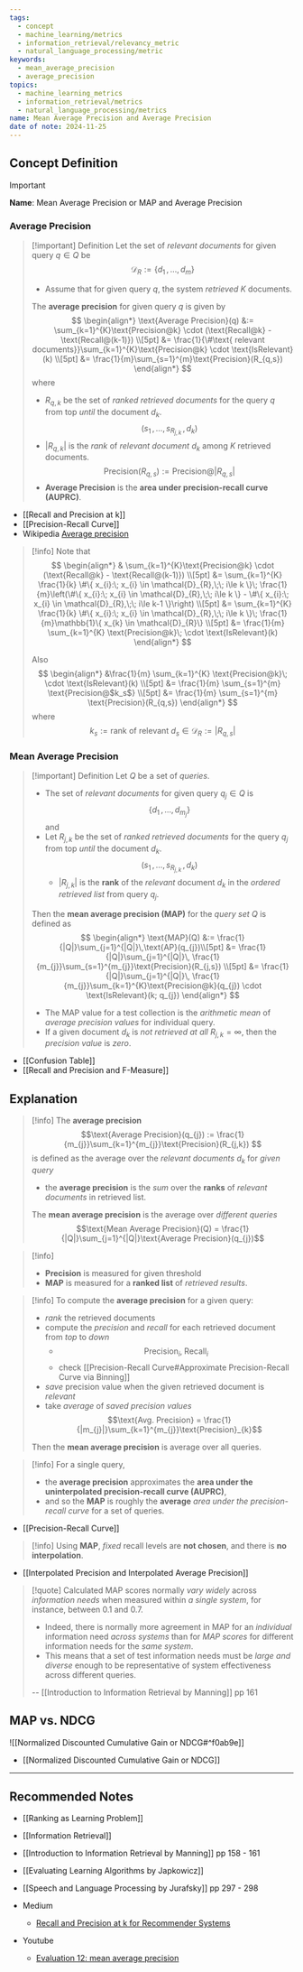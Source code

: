 ```yaml
---
tags:
  - concept
  - machine_learning/metrics
  - information_retrieval/relevancy_metric
  - natural_language_processing/metric
keywords:
  - mean_average_precision
  - average_precision
topics:
  - machine_learning_metrics
  - information_retrieval/metrics
  - natural_language_processing/metrics
name: Mean Average Precision and Average Precision
date of note: 2024-11-25
---
```

## Concept Definition

>[!important]
>**Name**: Mean Average Precision or MAP and Average Precision

### Average Precision

>[!important] Definition
>Let the set of *relevant documents* for given query $q\in Q$ be $$\mathcal{D}_{R} := \left\{ d_{1}\,{,}\ldots{,}\,d_{m} \right\}$$
>- Assume that for given query $q$, the system *retrieved* $K$ documents.
>
>The **average precision** for given query $q$ is given by 
>$$
>\begin{align*}
>\text{Average Precision}(q) &:= \sum_{k=1}^{K}\text{Precision@k} \cdot (\text{Recall@k} - \text{Recall@(k-1)}) \\[5pt]
>&= \frac{1}{\#\text{ relevant documents}}\sum_{k=1}^{K}\text{Precision@k} \cdot \text{IsRelevant}(k) \\[5pt]
>&= \frac{1}{m}\sum_{s=1}^{m}\text{Precision}(R_{q,s})
>\end{align*}
>$$
>where
>- $R_{q,k}$ be the set of *ranked retrieved documents* for the query $q$ from top *until* the document $d_{k}$. $$(s_{1} \,{,}\ldots{,}\,s_{R_{j,k}}\,, d_{k})$$
>- $|R_{q,k}|$ is the *rank* of *relevant document* $d_{k}$ among $K$ retrieved documents.$$\text{Precision}(R_{q,s}) := \text{Precision@}|R_{q,s}|$$
>- **Average Precision** is the **area under precision-recall curve (AUPRC)**.

- [[Recall and Precision at k]]
- [[Precision-Recall Curve]]
- Wikipedia [Average precision](https://en.wikipedia.org/w/index.php?title=Information_retrieval&oldid=793358396#Average_precision)

>[!info]
>Note that 
>$$
>\begin{align*}
>& \sum_{k=1}^{K}\text{Precision@k} \cdot (\text{Recall@k} - \text{Recall@(k-1)}) \\[5pt]
>&= \sum_{k=1}^{K} \frac{1}{k} \#\{ x_{i}:\; x_{i} \in \mathcal{D}_{R},\;\;  i\le k \}\; \frac{1}{m}\left(\#\{ x_{i}:\; x_{i} \in \mathcal{D}_{R},\;\;  i\le k \} - \#\{ x_{i}:\; x_{i} \in \mathcal{D}_{R},\;\;  i\le k-1 \}\right) \\[5pt]
> &= \sum_{k=1}^{K} \frac{1}{k} \#\{ x_{i}:\; x_{i} \in \mathcal{D}_{R},\;\;  i\le k \}\; \frac{1}{m}\mathbb{1}\{ x_{k} \in \mathcal{D}_{R}\}  \\[5pt]
> &= \frac{1}{m} \sum_{k=1}^{K} \text{Precision@k}\; \cdot \text{IsRelevant}(k)
>\end{align*}
>$$
>
>Also
>$$
>\begin{align*}
>&\frac{1}{m} \sum_{k=1}^{K} \text{Precision@k}\; \cdot \text{IsRelevant}(k) \\[5pt]
>&= \frac{1}{m} \sum_{s=1}^{m} \text{Precision@$k_s$} \\[5pt]
>&= \frac{1}{m} \sum_{s=1}^{m} \text{Precision}(R_{q,s})
>\end{align*}
>$$
>where $$k_{s} := \text{rank of relevant }d_{s}\in \mathcal{D}_{R} := |R_{q, s}|$$


### Mean Average Precision

>[!important] Definition
>Let $Q$ be a set of *queries*. 
>- The set of *relevant documents* for given query $q_{j}\in Q$ is $$\left\{ d_{1}\,{,}\ldots{,}\,d_{m_{j}} \right\}$$ and 
>- Let $R_{j,k}$ be the set of *ranked retrieved documents* for the query $q_{j}$ from top *until* the document $d_{k}$. $$(s_{1} \,{,}\ldots{,}\,s_{R_{j,k}}\,, d_{k})$$
>	- $|R_{j,k}|$ is the **rank** of the *relevant* document $d_{k}$ in the *ordered retrieved list* from query $q_{j}$.
>
>Then the **mean average precision (MAP)** for the *query set* $Q$ is defined as 
>$$
>\begin{align*}
>\text{MAP}(Q) &:=  \frac{1}{|Q|}\sum_{j=1}^{|Q|}\,\text{AP}(q_{j})\\[5pt]
>&= \frac{1}{|Q|}\sum_{j=1}^{|Q|}\, \frac{1}{m_{j}}\sum_{s=1}^{m_{j}}\text{Precision}(R_{j,s}) \\[5pt]
>&= \frac{1}{|Q|}\sum_{j=1}^{|Q|}\, \frac{1}{m_{j}}\sum_{k=1}^{K}\text{Precision@k}(q_{j}) \cdot \text{IsRelevant}(k; q_{j})
>\end{align*}
>$$
>- The MAP value for a test collection is the *arithmetic mean* of *average precision values* for individual query.
>- If a given document $d_{k}$ is *not retrieved at all* $R_{j,k} = \infty$, then the *precision value* is *zero*.

- [[Confusion Table]]
- [[Recall and Precision and F-Measure]]




## Explanation

>[!info]
>The **average precision** $$\text{Average Precision}(q_{j}) := \frac{1}{m_{j}}\sum_{k=1}^{m_{j}}\text{Precision}(R_{j,k}) $$ is defined as the average over the *relevant documents* $d_{k}$ for *given query*
>- the **average precision** is the *sum* over the **ranks** of *relevant documents* in retrieved list.
>
>The **mean average precision** is the average over *different queries* $$\text{Mean Average Precision}(Q) = \frac{1}{|Q|}\sum_{j=1}^{|Q|}\text{Average Precision}(q_{j})$$


>[!info]
>- **Precision** is measured for given threshold
>- **MAP** is measured for a **ranked list** of *retrieved results*.

>[!info]
>To compute the **average precision** for a given query:
>- *rank* the retrieved documents
>- compute the *precision* and *recall* for each retrieved document from *top* to *down*
>	- $$\text{Precision}_{i},\; \text{Recall}_{i}$$
>	- check [[Precision-Recall Curve#Approximate Precision-Recall Curve via Binning]]
>- *save* precision value when the given retrieved document is *relevant* 
>- take *average* of *saved precision values*  $$\text{Avg. Precision} = \frac{1}{|m_{j}|}\sum_{k=1}^{m_{j}}\text{Precision}_{k}$$
>  
>Then the **mean average precision** is average over all queries.  



>[!info]
>For a single query, 
>- the **average precision** approximates the **area under the uninterpolated precision-recall curve (AUPRC)**, 
>- and so the **MAP** is roughly the **average** *area under the precision-recall curve* for a set of queries.

- [[Precision-Recall Curve]]

>[!info]
>Using **MAP**, *fixed* recall levels are **not chosen**, and there is **no interpolation**.

- [[Interpolated Precision and Interpolated Average Precision]]

>[!quote]
>Calculated MAP scores normally *vary widely* across *information needs* when measured within *a single system*, for instance, between $0.1$ and $0.7.$ 
>- Indeed, there is normally more agreement in MAP for an *individual* information need *across systems* than for *MAP scores* for different information needs for the *same system*. 
>- This means that a set of test information needs must be *large and diverse* enough to be representative of system effectiveness across different queries.
>  
>-- [[Introduction to Information Retrieval by Manning]] pp 161  

## MAP vs. NDCG

![[Normalized Discounted Cumulative Gain or NDCG#^f0ab9e]]

- [[Normalized Discounted Cumulative Gain or NDCG]]




-----------
##  Recommended Notes


- [[Ranking as Learning Problem]]
- [[Information Retrieval]]

- [[Introduction to Information Retrieval by Manning]] pp 158 - 161
- [[Evaluating Learning Algorithms by Japkowicz]]
- [[Speech and Language Processing by Jurafsky]] pp 297 - 298

- Medium
	- [Recall and Precision at k for Recommender Systems](https://medium.com/@m_n_malaeb/recall-and-precision-at-k-for-recommender-systems-618483226c54)

- Youtube
	- [Evaluation 12: mean average precision](https://www.youtube.com/watch?v=pM6DJ0ZZee0)